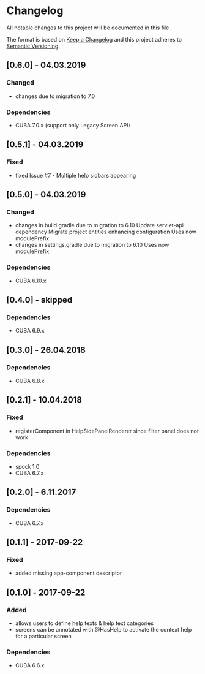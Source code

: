 # Changelog
All notable changes to this project will be documented in this file.

The format is based on [Keep a Changelog](http://keepachangelog.com/en/1.0.0/)
and this project adheres to [Semantic Versioning](http://semver.org/spec/v2.0.0.html).

## [0.6.0] - 04.03.2019

### Changed
- changes due to migration to 7.0

### Dependencies
- CUBA 7.0.x (support only Legacy Screen API)

## [0.5.1] - 04.03.2019

### Fixed
- fixed Issue #7 - Multiple help sidbars appearing

## [0.5.0] - 04.03.2019

### Changed
- changes in build.gradle due to migration to 6.10
  Update servlet-api dependency
  Migrate project entities enhancing configuration
  Uses now modulePrefix
- changes in settings.gradle due to migration to 6.10
  Uses now modulePrefix

### Dependencies
- CUBA 6.10.x

## [0.4.0] - skipped

### Dependencies
- CUBA 6.9.x

## [0.3.0] - 26.04.2018

### Dependencies
- CUBA 6.8.x

## [0.2.1] - 10.04.2018

### Fixed
- registerComponent in HelpSidePanelRenderer since filter panel does not work

### Dependencies
- spock 1.0
- CUBA 6.7.x

## [0.2.0] - 6.11.2017

### Dependencies
- CUBA 6.7.x

## [0.1.1] - 2017-09-22

### Fixed
- added missing app-component descriptor

## [0.1.0] - 2017-09-22

### Added
- allows users to define help texts & help text categories
- screens can be annotated with @HasHelp to activate the context help for a particular screen


### Dependencies
- CUBA 6.6.x
